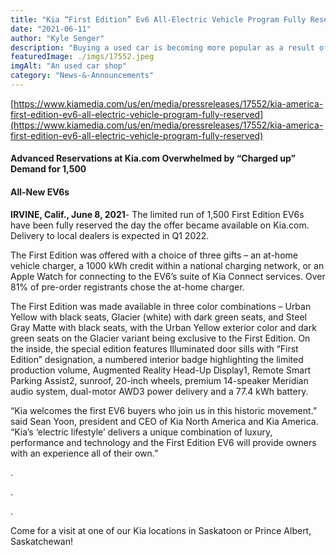 ```yaml
---
title: "Kia “First Edition” Ev6 All-Electric Vehicle Program Fully Reserved"
date: "2021-06-11"
author: "Kyle Senger"
description: "Buying a used car is becoming more popular as a result of low inventory and high prices for new cars. Before jumping in a pre-owned vehicle and driving away, we've broken down some things you should know before signing the dotted line."
featuredImage: ./imgs/17552.jpeg
imgAlt: "An used car shop"
category: "News-&-Announcements"
---
```


<!-- ![Markdown Logo](./imgs/17552.jpeg) -->

[https://www.kiamedia.com/us/en/media/pressreleases/17552/kia-america-first-edition-ev6-all-electric-vehicle-program-fully-reserved](https://www.kiamedia.com/us/en/media/pressreleases/17552/kia-america-first-edition-ev6-all-electric-vehicle-program-fully-reserved)

#### Advanced Reservations at Kia.com Overwhelmed by “Charged up” Demand for 1,500

#### All-New EV6s

**IRVINE, Calif., June 8, 2021**- The limited run of 1,500 First Edition EV6s have been fully reserved the day the offer became available on Kia.com. Delivery to local dealers is expected in Q1 2022.

The First Edition was offered with a choice of three gifts – an at-home vehicle charger, a 1000 kWh credit within a national charging network, or an Apple Watch for connecting to the EV6’s suite of Kia Connect services. Over 81% of pre-order registrants chose the at-home charger.

The First Edition was made available in three color combinations – Urban Yellow with black seats, Glacier (white) with dark green seats, and Steel Gray Matte with black seats, with the Urban Yellow exterior color and dark green seats on the Glacier variant being exclusive to the First Edition. On the inside, the special edition features Illuminated door sills with “First Edition” designation, a numbered interior badge highlighting the limited production volume, Augmented Reality Head-Up Display1, Remote Smart Parking Assist2, sunroof, 20-inch wheels, premium 14-speaker Meridian audio system, dual-motor AWD3 power delivery and a 77.4 kWh battery.

“Kia welcomes the first EV6 buyers who join us in this historic movement.” said Sean Yoon, president and CEO of Kia North America and Kia America. “Kia’s ‘electric lifestyle’ delivers a unique combination of luxury, performance and technology and the First Edition EV6 will provide owners with an experience all of their own.”

.

.

.

Come for a visit at one of our Kia locations in Saskatoon or Prince Albert, Saskatchewan!
